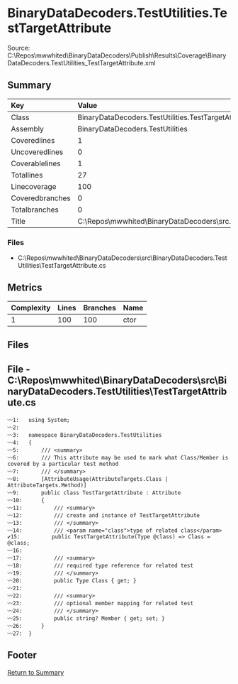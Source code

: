 ﻿
# BinaryDataDecoders.TestUtilities.TestTargetAttribute
Source: C:\Repos\mwwhited\BinaryDataDecoders\Publish\Results\Coverage\BinaryDataDecoders.TestUtilities_TestTargetAttribute.xml

## Summary

| Key                  | Value                                                            |
| :------------------- | :--------------------------------------------------------------- |
| Class                | BinaryDataDecoders.TestUtilities.TestTargetAttribute         | 
| Assembly             | BinaryDataDecoders.TestUtilities                             | 
| Coveredlines         | 1                                                            | 
| Uncoveredlines       | 0                                                            | 
| Coverablelines       | 1                                                            | 
| Totallines           | 27                                                           | 
| Linecoverage         | 100                                                          | 
| Coveredbranches      | 0                                                            | 
| Totalbranches        | 0                                                            | 
| Title                | C:\Repos\mwwhited\BinaryDataDecoders\src\..\src\BinaryDataDe | 

### Files
 * C:\Repos\mwwhited\BinaryDataDecoders\src\BinaryDataDecoders.TestUtilities\TestTargetAttribute.cs

## Metrics

| Complexity | Lines | Branches | Name                                          |
| :--------- | :---- | :------- | :-------------------------------------------- |
| 1          | 100   | 100      | ctor | 
## Files

## File - C:\Repos\mwwhited\BinaryDataDecoders\src\BinaryDataDecoders.TestUtilities\TestTargetAttribute.cs

```CSharp
〰1:   using System;
〰2:   
〰3:   namespace BinaryDataDecoders.TestUtilities
〰4:   {
〰5:       /// <summary>
〰6:       /// This attribute may be used to mark what Class/Member is covered by a particular test method
〰7:       /// </summary>
〰8:       [AttributeUsage(AttributeTargets.Class | AttributeTargets.Method)]
〰9:       public class TestTargetAttribute : Attribute
〰10:      {
〰11:          /// <summary>
〰12:          /// create and instance of TestTargetAttribute
〰13:          /// </summary>
〰14:          /// <param name="class">type of related class</param>
✔15:          public TestTargetAttribute(Type @class) => Class = @class;
〰16:  
〰17:          /// <summary>
〰18:          /// required type reference for related test
〰19:          /// </summary>
〰20:          public Type Class { get; }
〰21:  
〰22:          /// <summary>
〰23:          /// optional member mapping for related test
〰24:          /// </summary>
〰25:          public string? Member { get; set; }
〰26:      }
〰27:  }

```
## Footer 
[Return to Summary](Summary.md)

